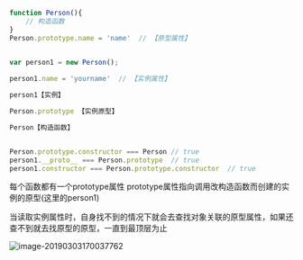 ```js
function Person(){
    // 构造函数
}
Person.prototype.name = 'name'  // 【原型属性】
 

var person1 = new Person();

person1.name = 'yourname'  // 【实例属性】

person1【实例】

Person.prototype 【实例原型】

Person【构造函数】


Person.prototype.constructor === Person // true
person1.__proto__ === Person.prototype  // true
person1.constructor === Person.prototype.constructor  // true
```

每个函数都有一个prototype属性 prototype属性指向调用改构造函数而创建的实例的原型(这里的person1)

当读取实例属性时，自身找不到的情况下就会去查找对象关联的原型属性，如果还查不到就去找原型的原型，一直到最顶层为止

![image-20190303170037762](https://github.com/LiuL0703/blog/Image/prototype.png)



​	